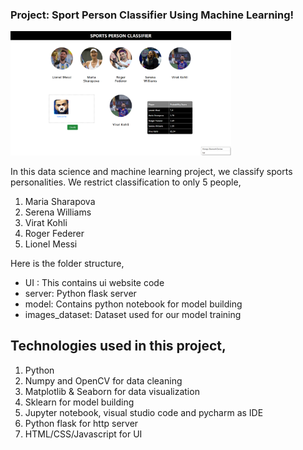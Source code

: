 ### Project: Sport Person Classifier Using Machine Learning!

<img src="./home_preview.png" alt="home_page" width="70%">


In this data science and machine learning project, we classify sports personalities. We restrict classification to only 5 people,

1. Maria Sharapova
2. Serena Williams
3. Virat Kohli
4. Roger Federer
5. Lionel Messi



Here is the folder structure,

- UI : This contains ui website code
- server: Python flask server
- model: Contains python notebook for model building
- images_dataset: Dataset used for our model training

## Technologies used in this project,

1. Python
2. Numpy and OpenCV for data cleaning
3. Matplotlib & Seaborn for data visualization
4. Sklearn for model building
5. Jupyter notebook, visual studio code and pycharm as IDE
6. Python flask for http server
7. HTML/CSS/Javascript for UI